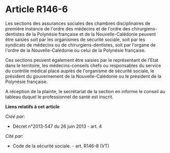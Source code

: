 # Article R146-6

Les  sections des assurances sociales des chambres disciplinaires de  première instance de l'ordre des médecins et de l'ordre
des  chirurgiens-dentistes de la Polynésie française et de la  Nouvelle-Calédonie peuvent être saisies soit par les
organismes de  sécurité sociale, soit par les syndicats de médecins ou de  chirurgiens-dentistes, soit par l'organe de
l'ordre de la  Nouvelle-Calédonie ou celui de la Polynésie française.

Ces sections peuvent également être saisies par  le représentant de l'Etat dans le territoire, les médecins-conseils  chefs
ou responsables du service du contrôle médical placé auprès de  l'organisme de sécurité sociale, le président du gouvernement
de la  Nouvelle-Calédonie ou le président de la Polynésie française.

A réception de la plainte, le secrétariat de la  section en informe le conseil au tableau duquel le professionnel de  santé
est inscrit.

**Liens relatifs à cet article**

_Créé par_:

  - Décret n°2013-547 du 26 juin 2013 - art. 4

_Cité par_:

  - Code de la sécurité sociale. - art. R146-8 (VT)
